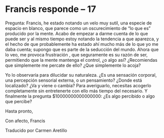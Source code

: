 # Francis responde – 17

Pregunta: Francis, he estado notando un velo muy sutil, una especie de espacio en blanco, que parece como un oscurecimiento de &ldquo;lo que es&rdquo; producido por la mente. Acabo de empezar a darme cuenta de lo que puede ser y al mismo tiempo estoy notando la tendencia a que aparezca, y el hecho de que probablemente ha estado ah&iacute; mucho m&aacute;s de lo que yo me daba cuenta; supongo que es parte de la seducci&oacute;n del mundo. Ahora que lo veo, me provoca frustraci&oacute;n , que seguramente es su raz&oacute;n de ser, permitiendo que la mente mantenga el control, &iquest;o algo as&iacute;? &iquest;Recomiendas que simplemente me percate de ello? &iquest;Que simplemente lo acoja? 

Yo lo observar&iacute;a para dilucidar su naturaleza. &iquest;Es una sensaci&oacute;n corporal, una percepci&oacute;n sensorial externa, o un pensamiento? &iquest;Donde est&aacute; localizado? &iquest;Va y viene o cambia? Para averiguarlo, necesitas acogerlo completamente sin entretenerte con ello m&aacute;s tiempo del necesario. Y finalmente la pregunta $10000000000000000: &iquest;Es algo percibido o algo que percibe?

Hasta pronto,

Con afecto, Francis

Traducido por Carmen Aretillo

